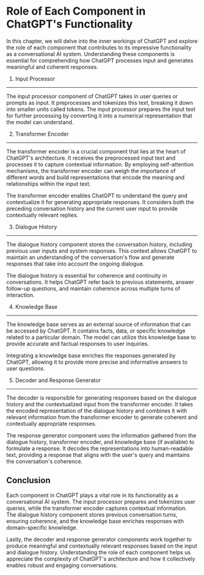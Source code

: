 Role of Each Component in ChatGPT's Functionality
==========================================================

In this chapter, we will delve into the inner workings of ChatGPT and explore the role of each component that contributes to its impressive functionality as a conversational AI system. Understanding these components is essential for comprehending how ChatGPT processes input and generates meaningful and coherent responses.

1. Input Processor
------------------

The input processor component of ChatGPT takes in user queries or prompts as input. It preprocesses and tokenizes this text, breaking it down into smaller units called tokens. The input processor prepares the input text for further processing by converting it into a numerical representation that the model can understand.

2. Transformer Encoder
----------------------

The transformer encoder is a crucial component that lies at the heart of ChatGPT's architecture. It receives the preprocessed input text and processes it to capture contextual information. By employing self-attention mechanisms, the transformer encoder can weigh the importance of different words and build representations that encode the meaning and relationships within the input text.

The transformer encoder enables ChatGPT to understand the query and contextualize it for generating appropriate responses. It considers both the preceding conversation history and the current user input to provide contextually relevant replies.

3. Dialogue History
-------------------

The dialogue history component stores the conversation history, including previous user inputs and system responses. This context allows ChatGPT to maintain an understanding of the conversation's flow and generate responses that take into account the ongoing dialogue.

The dialogue history is essential for coherence and continuity in conversations. It helps ChatGPT refer back to previous statements, answer follow-up questions, and maintain coherence across multiple turns of interaction.

4. Knowledge Base
-----------------

The knowledge base serves as an external source of information that can be accessed by ChatGPT. It contains facts, data, or specific knowledge related to a particular domain. The model can utilize this knowledge base to provide accurate and factual responses to user inquiries.

Integrating a knowledge base enriches the responses generated by ChatGPT, allowing it to provide more precise and informative answers to user questions.

5. Decoder and Response Generator
---------------------------------

The decoder is responsible for generating responses based on the dialogue history and the contextualized input from the transformer encoder. It takes the encoded representation of the dialogue history and combines it with relevant information from the transformer encoder to generate coherent and contextually appropriate responses.

The response generator component uses the information gathered from the dialogue history, transformer encoder, and knowledge base (if available) to formulate a response. It decodes the representations into human-readable text, providing a response that aligns with the user's query and maintains the conversation's coherence.

Conclusion
----------

Each component in ChatGPT plays a vital role in its functionality as a conversational AI system. The input processor prepares and tokenizes user queries, while the transformer encoder captures contextual information. The dialogue history component stores previous conversation turns, ensuring coherence, and the knowledge base enriches responses with domain-specific knowledge.

Lastly, the decoder and response generator components work together to produce meaningful and contextually relevant responses based on the input and dialogue history. Understanding the role of each component helps us appreciate the complexity of ChatGPT's architecture and how it collectively enables robust and engaging conversations.
